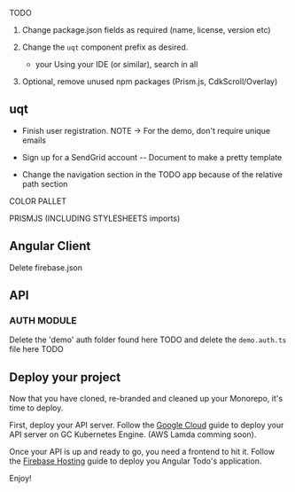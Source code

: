 TODO

1. Change package.json fields as required (name, license, version etc)
2. Change the `uqt` component prefix as desired.

   - your Using your IDE (or similar), search in all

3. Optional, remove unused npm packages (Prism.js, CdkScroll/Overlay)

## uqt

- Finish user registration. NOTE -> For the demo, don't require unique emails

- Sign up for a SendGrid account
  -- Document to make a pretty template

- Change the navigation section in the TODO app because of the relative path section

COLOR PALLET

PRISMJS (INCLUDING STYLESHEETS imports)

## Angular Client

Delete firebase.json

## API

### AUTH MODULE

Delete the 'demo' auth folder found here TODO and delete the `demo.auth.ts` file here TODO

## Deploy your project

Now that you have cloned, re-branded and cleaned up your Monorepo, it's time to deploy.

First, deploy your API server. Follow the [Google Cloud](./GOOGLE_CLOUD.md) guide to deploy your API server on GC Kubernetes Engine. (AWS Lamda comming soon).

Once your API is up and ready to go, you need a frontend to hit it. Follow the [Firebase Hosting](./FIREBASE_HOSTING.md) guide to deploy you Angular Todo's application.

Enjoy!
